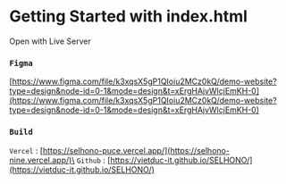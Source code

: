 # Getting Started with index.html

Open with Live Server

### `Figma`

[https://www.figma.com/file/k3xqsX5gP1QIoiu2MCz0kQ/demo-website?type=design&node-id=0-1&mode=design&t=xErgHAjvWlcjEmKH-0](https://www.figma.com/file/k3xqsX5gP1QIoiu2MCz0kQ/demo-website?type=design&node-id=0-1&mode=design&t=xErgHAjvWlcjEmKH-0)

### `Build`

`Vercel` : [https://selhono-puce.vercel.app/](https://selhono-nine.vercel.app/)\
`Github` : [https://vietduc-it.github.io/SELHONO/](https://vietduc-it.github.io/SELHONO/)
